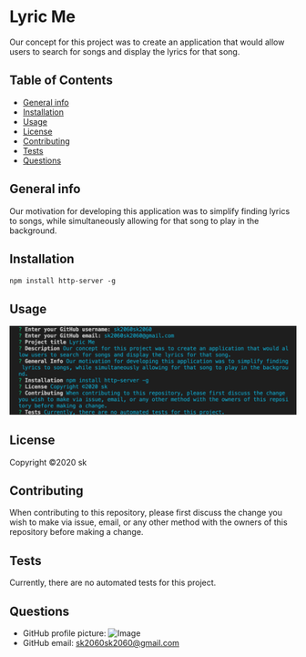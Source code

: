 
# Lyric Me
Our concept for this project was to create an application that would allow users to search for songs and display the lyrics for that song.
 
## Table of Contents
* [General info](#general-info)
* [Installation](#installation)
* [Usage](#usage)
* [License](#license)
* [Contributing](#contributing)
* [Tests](#tests)
* [Questions](#questions)

## General info
Our motivation for developing this application was to simplify finding lyrics to songs, while simultaneously allowing for that song to play in the background.

## Installation
```
npm install http-server -g
```

## Usage
![Screenshot](/Develop/images/usage-image.png)

## License
Copyright ©2020 sk

## Contributing
When contributing to this repository, please first discuss the change you wish to make via issue, email, or any other method with the owners of this repository before making a change.

## Tests
Currently, there are no automated tests for this project.

## Questions
* GitHub profile picture:
![Image](https://avatars0.githubusercontent.com/u/56815365?v=4.png?size=40)
* GitHub email: sk2060sk2060@gmail.com
